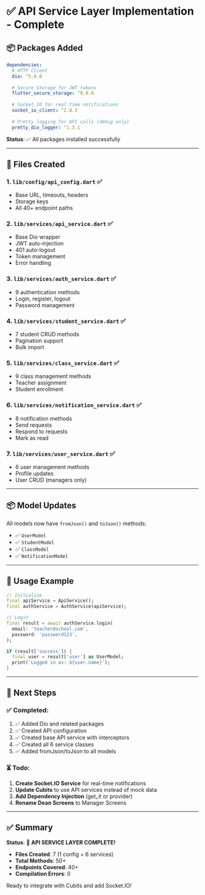 # ✅ API Service Layer Implementation - Complete

## 📦 Packages Added

```yaml
dependencies:
  # HTTP Client
  dio: ^5.4.0
  
  # Secure Storage for JWT tokens
  flutter_secure_storage: ^9.0.0
  
  # Socket.IO for real-time notifications
  socket_io_client: ^2.0.3
  
  # Pretty logging for API calls (debug only)
  pretty_dio_logger: ^1.3.1
```

**Status**: ✅ All packages installed successfully

---

## 📁 Files Created

### 1. **`lib/config/api_config.dart`** ✅
- Base URL, timeouts, headers
- Storage keys
- All 40+ endpoint paths

### 2. **`lib/services/api_service.dart`** ✅
- Base Dio wrapper
- JWT auto-injection
- 401 auto-logout
- Token management
- Error handling

### 3. **`lib/services/auth_service.dart`** ✅
- 9 authentication methods
- Login, register, logout
- Password management

### 4. **`lib/services/student_service.dart`** ✅
- 7 student CRUD methods
- Pagination support
- Bulk import

### 5. **`lib/services/class_service.dart`** ✅
- 9 class management methods
- Teacher assignment
- Student enrollment

### 6. **`lib/services/notification_service.dart`** ✅
- 8 notification methods
- Send requests
- Respond to requests
- Mark as read

### 7. **`lib/services/user_service.dart`** ✅
- 6 user management methods
- Profile updates
- User CRUD (managers only)

---

## 📦 Model Updates

All models now have `fromJson()` and `toJson()` methods:
- ✅ `UserModel`
- ✅ `StudentModel`
- ✅ `ClassModel`
- ✅ `NotificationModel`

---

## 🎯 Usage Example

```dart
// Initialize
final apiService = ApiService();
final authService = AuthService(apiService);

// Login
final result = await authService.login(
  email: 'teacher@school.com',
  password: 'password123',
);

if (result['success']) {
  final user = result['user'] as UserModel;
  print('Logged in as: ${user.name}');
}
```

---

## 🔄 Next Steps

### ✅ Completed:
1. ✅ Added Dio and related packages
2. ✅ Created API configuration
3. ✅ Created base API service with interceptors
4. ✅ Created all 6 service classes
5. ✅ Added fromJson/toJson to all models

### ⏳ Todo:
1. **Create Socket.IO Service** for real-time notifications
2. **Update Cubits** to use API services instead of mock data
3. **Add Dependency Injection** (get_it or provider)
4. **Rename Dean Screens** to Manager Screens

---

## ✅ Summary

**Status**: 🎉 **API SERVICE LAYER COMPLETE!**

- **Files Created**: 7 (1 config + 6 services)
- **Total Methods**: 50+
- **Endpoints Covered**: 40+
- **Compilation Errors**: 0

Ready to integrate with Cubits and add Socket.IO!
